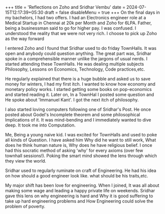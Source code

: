 +++
title = 'Reflections on Zoho and Sridhar Vembu'
date = 2024-07-15T12:17:39+05:30
draft = false
disableMenu = true
+++
On the final days in my bachelors, I had two offers. I had an Electronics engineer role at a Medical Startup in Chennai at 20k per Month and Zoho for 6LPA.
Father, being a businessman said to go for higher pay. I was confused. I understood the reality that we were not very rich. I choose to pick up Zoho as the way forward

I entered Zoho and I found that Sridhar used to do friday TownHalls. It was open and anybody could question anything. The great part was, Sridhar spoke in a comprehensible manner unlike the jargons of usual nerds. I started attending these TownHalls.
He was dealing multiple subjects Philosophy, Lessons on Economics, Technology, Code practices,etc.

He regularly explained that there is a huge bubble and asked us to save money for winters, I had my first itch. I wanted to know how economy and monetary policy works.
I started getting some books on pop-economics and started reading it. Later on, In a TownHal I posted some question and He spoke about 'Immanuel Kant'.
I got the next itch of philosophy.

I also started loving computers following one of Sridhar's Post. He once posted about Godel's Incomplete theorem and some philosophical Implications of it.
It was mind-bending and I immediately wanted to dive deep. It took me into Computation.

Me, Being a young naive kid. I was excited for TownHalls and used to poke all kinds of Question.
I have asked him Why did he want to still work, What does he think human nature is, Why does he have religious belief.
I once had this socratic method of asking 'why' for every axioms (over few townhall sessions!).
Poking the smart mind showed the lens through which they view the world. 

Sridhar used to regularly ruminate on craft of Engineering. He had his idea on how should a good engineer look like.
what should be his traits,etc. 

My major shift has been love for engineering. When I joined, It was all about making some wage and leading a happy private life on weekends.
Sridhar gave this lens on why engineering is hard and Why it is good suffering to take up hard engineering problems and How Engineering could solve the problem of poverty.